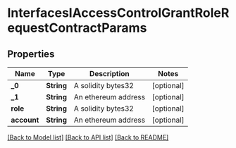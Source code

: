 # InterfacesIAccessControlGrantRoleRequestContractParams

## Properties
Name | Type | Description | Notes
------------ | ------------- | ------------- | -------------
**_0** | **String** | A solidity bytes32 | [optional] 
**_1** | **String** | An ethereum address | [optional] 
**role** | **String** | A solidity bytes32 | [optional] 
**account** | **String** | An ethereum address | [optional] 

[[Back to Model list]](../README.md#documentation-for-models) [[Back to API list]](../README.md#documentation-for-api-endpoints) [[Back to README]](../README.md)


